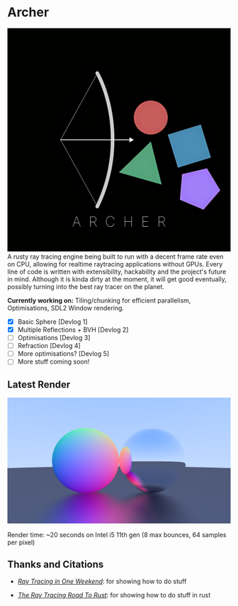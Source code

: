 # Archer

![Archer Logo](ArcherLogo.png)
A rusty ray tracing engine being built to run with a decent frame rate even on CPU, allowing for realtime raytracing applications without GPUs.
Every line of code is written with extensibility, hackability and the project's future in mind. Although it is kinda dirty at the moment, it will
get good eventually, possibly turning into the best ray tracer on the planet.

__Currently working on:__ Tiling/chunking for efficient parallelism, Optimisations, SDL2 Window rendering.

- [x] Basic Sphere [Devlog 1]
- [x] Multiple Reflections + BVH [Devlog 2]
- [ ] Optimisations [Devlog 3]
- [ ] Refraction [Devlog 4]
- [ ] More optimisations? [Devlog 5]
- [ ] More stuff coming soon!

## Latest Render

![Latest render](./archer/output.png)

Render time: ~20 seconds on Intel i5 11th gen (8 max bounces, 64 samples per pixel)

## Thanks and Citations

- [_Ray Tracing in One Weekend_](https://raytracing.github.io/books/RayTracingInOneWeekend.html): for showing how to do stuff

- [_The Ray Tracing Road To Rust_](https://the-ray-tracing-road-to-rust.vercel.app/): for showing how to do stuff in rust
